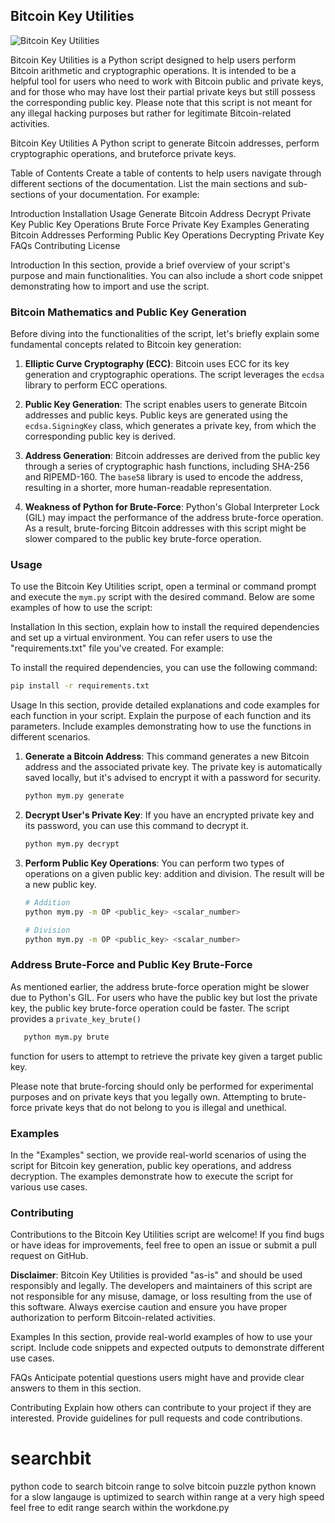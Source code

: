 ## Bitcoin Key Utilities

![Bitcoin Key Utilities](https://example.com/bitcoin_key_utilities.png)

Bitcoin Key Utilities is a Python script designed to help users perform Bitcoin arithmetic and cryptographic operations. It is intended to be a helpful tool for users who need to work with Bitcoin public and private keys, and for those who may have lost their partial private keys but still possess the corresponding public key. Please note that this script is not meant for any illegal hacking purposes but rather for legitimate Bitcoin-related activities.

Bitcoin Key Utilities
A Python script to generate Bitcoin addresses, perform cryptographic operations, and bruteforce private keys.

Table of Contents
Create a table of contents to help users navigate through different sections of the documentation. List the main sections and sub-sections of your documentation. For example:

Introduction
Installation
Usage
Generate Bitcoin Address
Decrypt Private Key
Public Key Operations
Brute Force Private Key
Examples
Generating Bitcoin Addresses
Performing Public Key Operations
Decrypting Private Key
FAQs
Contributing
License


Introduction
In this section, provide a brief overview of your script's purpose and main functionalities. You can also include a short code snippet demonstrating how to import and use the script.

### Bitcoin Mathematics and Public Key Generation

Before diving into the functionalities of the script, let's briefly explain some fundamental concepts related to Bitcoin key generation:

1. **Elliptic Curve Cryptography (ECC)**: Bitcoin uses ECC for its key generation and cryptographic operations. The script leverages the `ecdsa` library to perform ECC operations.

2. **Public Key Generation**: The script enables users to generate Bitcoin addresses and public keys. Public keys are generated using the `ecdsa.SigningKey` class, which generates a private key, from which the corresponding public key is derived.

3. **Address Generation**: Bitcoin addresses are derived from the public key through a series of cryptographic hash functions, including SHA-256 and RIPEMD-160. The `base58` library is used to encode the address, resulting in a shorter, more human-readable representation.

4. **Weakness of Python for Brute-Force**: Python's Global Interpreter Lock (GIL) may impact the performance of the address brute-force operation. As a result, brute-forcing Bitcoin addresses with this script might be slower compared to the public key brute-force operation.

### Usage

To use the Bitcoin Key Utilities script, open a terminal or command prompt and execute the `mym.py` script with the desired command. Below are some examples of how to use the script:


Installation
In this section, explain how to install the required dependencies and set up a virtual environment. You can refer users to use the "requirements.txt" file you've created. For example:

To install the required dependencies, you can use the following command:

```bash
pip install -r requirements.txt
 ```
Usage
In this section, provide detailed explanations and code examples for each function in your script. Explain the purpose of each function and its parameters. Include examples demonstrating how to use the functions in different scenarios.

1. **Generate a Bitcoin Address**:
   This command generates a new Bitcoin address and the associated private key. The private key is automatically saved locally, but it's advised to encrypt it with a password for security.

   ```bash
   python mym.py generate
   ```

2. **Decrypt User's Private Key**:
   If you have an encrypted private key and its password, you can use this command to decrypt it.

   ```bash
   python mym.py decrypt
   ```

3. **Perform Public Key Operations**:
   You can perform two types of operations on a given public key: addition and division. The result will be a new public key.

   ```bash
   # Addition
   python mym.py -m OP <public_key> <scalar_number>

   ```
    ```bash
   # Division
   python mym.py -m OP <public_key> <scalar_number>
   ```

### Address Brute-Force and Public Key Brute-Force

As mentioned earlier, the address brute-force operation might be slower due to Python's GIL. For users who have the public key but lost the private key, the public key brute-force operation could be faster. The script provides a `private_key_brute()` 
```bash
   python mym.py brute
   ```
function for users to attempt to retrieve the private key given a target public key.

Please note that brute-forcing should only be performed for experimental purposes and on private keys that you legally own. Attempting to brute-force private keys that do not belong to you is illegal and unethical.

### Examples

In the "Examples" section, we provide real-world scenarios of using the script for Bitcoin key generation, public key operations, and address decryption. The examples demonstrate how to execute the script for various use cases.

### Contributing

Contributions to the Bitcoin Key Utilities script are welcome! If you find bugs or have ideas for improvements, feel free to open an issue or submit a pull request on GitHub.


**Disclaimer**: Bitcoin Key Utilities is provided "as-is" and should be used responsibly and legally. The developers and maintainers of this script are not responsible for any misuse, damage, or loss resulting from the use of this software. Always exercise caution and ensure you have proper authorization to perform Bitcoin-related activities.

Examples
In this section, provide real-world examples of how to use your script. Include code snippets and expected outputs to demonstrate different use cases.

FAQs
Anticipate potential questions users might have and provide clear answers to them in this section.

Contributing
Explain how others can contribute to your project if they are interested. Provide guidelines for pull requests and code contributions.

# searchbit
python code to search bitcoin range to solve bitcoin puzzle
python known for a slow langauge is uptimized to search within range at a very high speed 
feel free to edit range search within the workdone.py 


